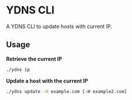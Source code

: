 # YDNS CLI

A YDNS CLI to update hosts with current IP.

## Usage

**Retrieve the current IP**

```sh
./ydns ip
```

**Update a host with the current IP**

```sh
./ydns update -H example.com [-H example2.com]
```
